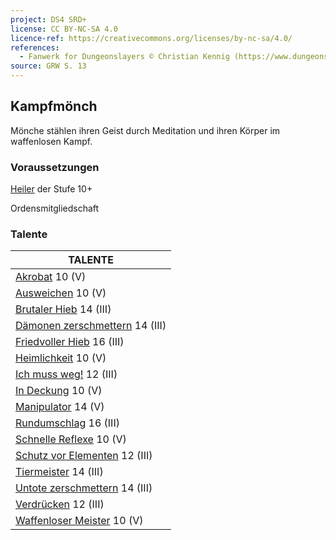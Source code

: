 ```yaml
---
project: DS4 SRD+
license: CC BY-NC-SA 4.0
licence-ref: https://creativecommons.org/licenses/by-nc-sa/4.0/
references: 
  - Fanwerk for Dungeonslayers © Christian Kennig (https://www.dungeonslayers.net/)
source: GRW S. 13
---
```


## Kampfmönch

Mönche stählen ihren Geist durch Meditation und ihren Körper im waffenlosen Kampf.

### Voraussetzungen

[Heiler](charaktere-klasse-heiler.md) der Stufe 10+

Ordensmitgliedschaft

### Talente

| TALENTE                                                             |
| ------------------------------------------------------------------- |
| [Akrobat](talente/akrobat.md) 10 (V)                                |
| [Ausweichen](talente/ausweichen.md) 10 (V)                          |
| [Brutaler Hieb](talente/brutaler-hieb.md) 14 (III)                  |
| [Dämonen zerschmettern](talente/daemonen-zerschmettern.md) 14 (III) |
| [Friedvoller Hieb](talente/friedvoller-hieb.md) 16 (III)            |
| [Heimlichkeit](talente/heimlichkeit.md) 10 (V)                      |
| [Ich muss weg!](talente/ich-muss-weg.md) 12 (III)                   |
| [In Deckung](talente/in-deckung.md) 10 (V)                          |
| [Manipulator](talente/manipulator.md) 14 (V)                        |
| [Rundumschlag](talente/rundumschlag.md) 16 (III)                    |
| [Schnelle Reflexe](talente/schnelle-reflexe.md) 10 (V)              |
| [Schutz vor Elementen](talente/schutz-vor-elementen.md) 12 (III)    |
| [Tiermeister](talente/tiermeister.md) 14 (III)                      |
| [Untote zerschmettern](talente/untote-zerschmettern.md) 14 (III)    |
| [Verdrücken](talente/verdruecken.md) 12 (III)                       |
| [Waffenloser Meister](talente/waffenloser-meister.md) 10 (V)        |

